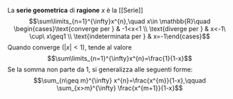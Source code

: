 La **serie geometrica** di **ragione** $x$ è la [[Serie]]
$$\sum\limits_{n=1}^{\infty}x^{n},\quad x\in \mathbb{R}\quad \begin{cases}\text{converge per } & -1<x<1 \\ \text{diverge per } & x<-1\ \cup\ x\geq1 \\ \text{indeterminata per } & x=-1\end{cases}$$
Quando converge ($\lvert x \rvert<1$), tende al valore
$$\sum\limits_{n=1}^{\infty}x^{n}=\frac{1}{1-x}$$
Se la somma non parte da 1, si generalizza alle seguenti forme:
$$\sum_{n\geq m}^{\infty} x^{n}=\frac{x^{m}}{1-x},\qquad \sum_{x>m}^{\infty} \frac{x^{m+1}}{1-x}$$
